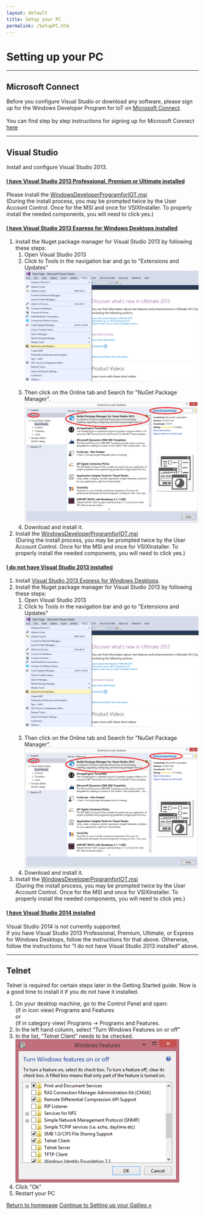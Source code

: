 ```yaml
---
layout: default
title: Setup your PC
permalink: /SetupPC.htm
---
```


<div class="container">
  <h1>Setting up your PC</h1>
  <hr/>
  <h2> Microsoft Connect </h2>
  Before you configure Visual Studio or download any software, please sign up for the Windows Developer Program for IoT on <a href="https://connect.microsoft.com/windowsembeddediot/SelfNomination.aspx?ProgramID=8558" target="_blank">Microsoft Connect</a>.<br/>
  <br/>
  You can find step by step instructions for signing up for Microsoft Connect <a href="SigninMSConnect.htm" target="_blank">here</a><br/>
  <hr/>
  <h2> Visual Studio </h2>
  <p>Install and configure Visual Studio 2013.</p>
  <div class="panel-group" id="accordion">
    <div class="panel panel-default">
      <div class="panel-heading">
        <h4 class="panel-title">
          <a data-toggle="collapse" data-parent="#accordion" href="#collapseOne">
            I have Visual Studio 2013 Professional, Premium or Ultimate installed
          </a>
        </h4>
      </div>
      <div id="collapseOne" class="panel-collapse collapse">
        <div class="panel-body">
          Please install the <a href="http://go.microsoft.com/fwlink/?LinkID=403151" target="_blank">WindowsDeveloperProgramforIOT.msi</a>
          <br/>
          (During the install process, you may be prompted twice by the User Account Control. Once for the MSI and once for VSIXInstaller. To properly install the needed components, you will need to click yes.)
        </div>
      </div>
    </div>
    <div class="panel panel-default">
      <div class="panel-heading">
        <h4 class="panel-title">
          <a data-toggle="collapse" data-parent="#accordion" href="#collapseExpress">
            I have Visual Studio 2013 Express for Windows Desktops installed
          </a>
        </h4>
      </div>
      <div id="collapseExpress" class="panel-collapse collapse">
        <div class="panel-body">
          <ol>
            <li>
              Install the Nuget package manager for Visual Studio 2013 by following these steps:
              <ol>
                <li>
                    Open Visual Studio 2013
                </li>
                <li>
                    Click to Tools in the navigation bar and go to "Extensions and Updates"
                    <br/>
                    <img src="images/InstallNugetPackageManagerStepOne.png">
                </li>
                <br/>
                <li>
                    Then click on the Online tab and Search for "NuGet Package Manager".
                    <br/>
                    <img src="images/InstallNugetPackageManagerStepTwo.png">
                </li>
                <li>
                    Download and install it.
                </li>
              </ol>
            </li>
            <li>
              Install the <a href="http://go.microsoft.com/fwlink/?LinkID=403151" target="_blank">WindowsDeveloperProgramforIOT.msi</a>
              <br/>
              (During the install process, you may be prompted twice by the User Account Control. Once for the MSI and once for VSIXInstaller. To properly install the needed components, you will need to click yes.)
            </li>
          </ol>
        </div>
      </div>
    </div>
    <div class="panel panel-default">
      <div class="panel-heading">
        <h4 class="panel-title">
          <a data-toggle="collapse" data-parent="#accordion" href="#collapseTwo">
            I do not have Visual Studio 2013 installed
          </a>
        </h4>
      </div>
      <div id="collapseTwo" class="panel-collapse collapse">
        <div class="panel-body">
          <ol>
            <li>
              Install <a href="http://www.visualstudio.com/downloads/download-visual-studio-vs" target="_blank">Visual Studio 2013 Express for Windows Desktops</a>.
            </li>
            <li>
              Install the Nuget package manager for Visual Studio 2013 by following these steps:
              <ol>
                <li>
                    Open Visual Studio 2013
                </li>
                <li>
                    Click to Tools in the navigation bar and go to "Extensions and Updates"
                    <br/>
                    <img src="images/InstallNugetPackageManagerStepOne.png">
                </li>
                <br/>
                <li>
                    Then click on the Online tab and Search for "NuGet Package Manager".
                    <br/>
                    <img src="images/InstallNugetPackageManagerStepTwo.png">
                </li>
                <li>
                    Download and install it.
                </li>
              </ol>
            </li>
            <li>
              Install the <a href="http://go.microsoft.com/fwlink/?LinkID=403151" target="_blank">WindowsDeveloperProgramforIOT.msi</a>
              <br/>
              (During the install process, you may be prompted twice by the User Account Control. Once for the MSI and once for VSIXInstaller. To properly install the needed components, you will need to click yes.)
            </li>
          </ol>
        </div>
      </div>
    </div>
    <div class="panel panel-default">
      <div class="panel-heading">
        <h4 class="panel-title">
          <a data-toggle="collapse" data-parent="#accordion" href="#collapseThree">
            I have Visual Studio 2014 installed
          </a>
        </h4>
      </div>
      <div id="collapseThree" class="panel-collapse collapse">
        <div class="panel-body">
          Visual Studio 2014 is not currently supported.<br/>
          If you have Visual Studio 2013 Professional, Premium, Ultimate, or Express for Windows Desktops, follow the instructions for that above.
          Otherwise, follow the instructions for "I do not have Visual Studio 2013 installed" above.
        </div>
      </div>
    </div>
  </div>
  <hr/>

  <h2>Telnet</h2>
  <p>
  Telnet is required for certain steps later in the Getting Started guide. Now is a good time to install it if you do not have it installed.
  </p>
  <ol>
    <li>On your desktop machine, go to the Control Panel and open:<br/>(if in icon view) Programs and Features<br/> or<br/> (if in category view) Programs -> Programs and Features.</li>
    <li>In the left hand column, select “Turn Windows Features on or off”</li>
    <li>In the list, “Telnet Client” needs to be checked.<br/><img src="images/Telnet.png"/></li>
    <li>Click "Ok"</li>
    <li>Restart your PC</li>
  </ol>

  <a class="btn btn-default" href="index.htm" role="button">Return to homepage</a>
  <a class="btn btn-default" href="SetupGalileo.htm" role="button">Continue to Setting up your Galileo &raquo;</a>

